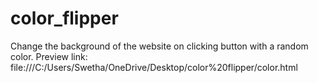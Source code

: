 # color_flipper
Change the background of the website on clicking button with a random color.
 Preview link: file:///C:/Users/Swetha/OneDrive/Desktop/color%20flipper/color.html
